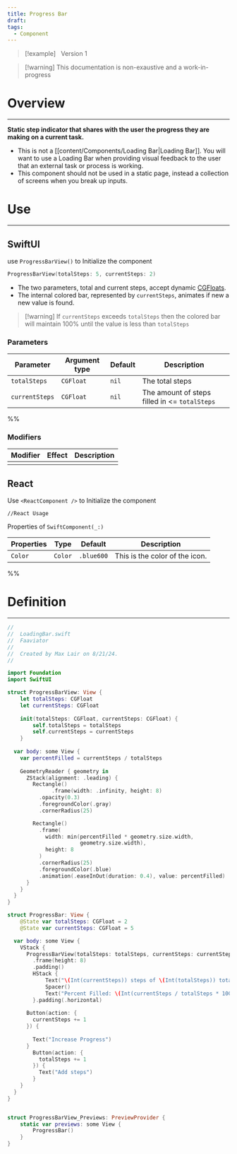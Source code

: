 ```yaml
---
title: Progress Bar
draft: 
tags:
  - Component
---
```

> [!example] &nbsp;&nbsp;Version 1

> [!warning] This documentation is non-exaustive and a work-in-progress

# Overview
---

**Static step indicator that shares with the user the progress they are making on a current task.**
- This is not a [[content/Components/Loading Bar|Loading Bar]]. You will want to use a Loading Bar when providing visual feedback to the user that an external task or process is working.
- This component should not be used in a static page, instead a collection of screens when you break up inputs.
# Use

---
## SwiftUI

use `ProgressBarView()` to Initialize the component

```swift
ProgressBarView(totalSteps: 5, currentSteps: 2)
```
- The two parameters, total and current steps, accept dynamic [CGFloats](https://developer.apple.com/documentation/corefoundation/cgfloat).
- The internal colored bar, represented by `currentSteps`, animates if new a new value is found.
> [!warning] If `currentSteps` exceeds `totalSteps` then the colored bar will maintain 100% until the value is less than `totalSteps`

### Parameters

| Parameter      | Argument type | Default | Description                                   |
| -------------- | ------------- | ------- | --------------------------------------------- |
| `totalSteps`   | `CGFloat`     | `nil`   | The total steps                               |
| `currentSteps` | `CGFloat`     | `nil`   | The amount of steps filled in <= `totalSteps` |
%%
### Modifiers

| Modifier | Effect | Description |
| -------- | ------ | ----------- |
|          |        |             |

 ## React

Use `<ReactComponent />` to Initialize the component

```tsx title="React"
//React Usage
```

Properties of `SwiftComponent(_:)`

| Properties | Type    | Default    | Description                    |
| ---------- | ------- | ---------- | ------------------------------ |
| `Color`    | `Color` | `.blue600` | This is the color of the icon. |
 %%
# Definition
---
```swift title="ProgressBar.swift"
//
//  LoadingBar.swift
//  Faaviator
//
//  Created by Max Lair on 8/21/24.
//

import Foundation
import SwiftUI

struct ProgressBarView: View {
    let totalSteps: CGFloat
    let currentSteps: CGFloat
    
    init(totalSteps: CGFloat, currentSteps: CGFloat) {
        self.totalSteps = totalSteps
        self.currentSteps = currentSteps
    }
    
  var body: some View {
    var percentFilled = currentSteps / totalSteps
      
    GeometryReader { geometry in
      ZStack(alignment: .leading) {
        Rectangle()
              .frame(width: .infinity, height: 8)
          .opacity(0.3)
          .foregroundColor(.gray)
          .cornerRadius(25)

        Rectangle()
          .frame(
            width: min(percentFilled * geometry.size.width,
                       geometry.size.width),
            height: 8
          )
          .cornerRadius(25)
          .foregroundColor(.blue)
          .animation(.easeInOut(duration: 0.4), value: percentFilled)
      }
    }
  }
}

struct ProgressBar: View {
    @State var totalSteps: CGFloat = 2
    @State var currentSteps: CGFloat = 5

  var body: some View {
    VStack {
      ProgressBarView(totalSteps: totalSteps, currentSteps: currentSteps)
        .frame(height: 8)
        .padding()
        HStack {
            Text("\(Int(currentSteps)) steps of \(Int(totalSteps)) total steps.")
            Spacer()
            Text("Percent Filled: \(Int(currentSteps / totalSteps * 100))%")
        }.padding(.horizontal)
        
      Button(action: {
        currentSteps += 1
      }) {
          
        Text("Increase Progress")
      }
        Button(action: {
          totalSteps += 1
        }) {
          Text("Add steps")
        }
    }
  }
}


struct ProgressBarView_Previews: PreviewProvider {
    static var previews: some View {
        ProgressBar()
    }
}

```
